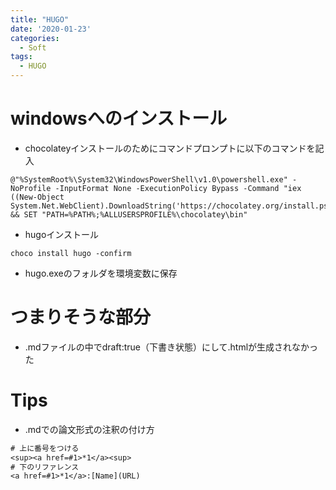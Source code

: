 ```yaml
---
title: "HUGO"
date: '2020-01-23'
categories:
  - Soft
tags:
  - HUGO
---
```



windowsへのインストール
============

* chocolateyインストールのためにコマンドプロンプトに以下のコマンドを記入

~~~
@"%SystemRoot%\System32\WindowsPowerShell\v1.0\powershell.exe" -NoProfile -InputFormat None -ExecutionPolicy Bypass -Command "iex ((New-Object System.Net.WebClient).DownloadString('https://chocolatey.org/install.ps1'))" && SET "PATH=%PATH%;%ALLUSERSPROFILE%\chocolatey\bin"
~~~

* hugoインストール

~~~
choco install hugo -confirm
~~~

* hugo.exeのフォルダを環境変数に保存

つまりそうな部分
============

* .mdファイルの中でdraft:true（下書き状態）にして.htmlが生成されなかった

Tips
============

* .mdでの論文形式の注釈の付け方

~~~txt
# 上に番号をつける
<sup><a href=#1>*1</a><sup> 
# 下のリファレンス
<a href=#1>*1</a>:[Name](URL)
~~~

